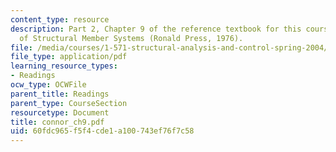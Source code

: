 ```yaml
---
content_type: resource
description: Part 2, Chapter 9 of the reference textbook for this course, Analysis
  of Structural Member Systems (Ronald Press, 1976).
file: /media/courses/1-571-structural-analysis-and-control-spring-2004/60fdc965f5f4cde1a100743ef76f7c58_connor_ch9.pdf
file_type: application/pdf
learning_resource_types:
- Readings
ocw_type: OCWFile
parent_title: Readings
parent_type: CourseSection
resourcetype: Document
title: connor_ch9.pdf
uid: 60fdc965-f5f4-cde1-a100-743ef76f7c58
---
```

